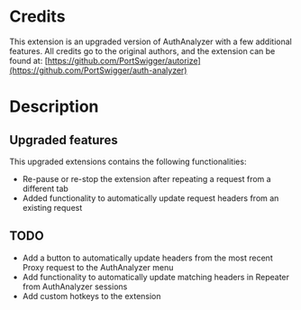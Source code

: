 # Credits 

This extension is an upgraded version of AuthAnalyzer with a few additional features.
All credits go to the original authors, and the extension can be found at: [https://github.com/PortSwigger/autorize](https://github.com/PortSwigger/auth-analyzer)

# Description

## Upgraded features

This upgraded extensions contains the following functionalities:
- Re-pause or re-stop the extension after repeating a request from a different tab
- Added functionality to automatically update request headers from an existing request

## TODO

- Add a button to automatically update headers from the most recent Proxy request to the AuthAnalyzer menu
- Add functionality to automatically update matching headers in Repeater from AuthAnalyzer sessions
- Add custom hotkeys to the extension
